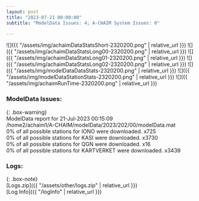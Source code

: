```yaml
---
layout: post
title: "2023-07-21 00:00:00"
subtitle: "ModelData Issues: 4; A-CHAIM System Issues: 0"

---
```


![]({{ "/assets/img/achaimDataStatsShort-2320200.png" | relative_url }})
![]({{ "/assets/img/achaimDataStatsLong00-2320200.png" | relative_url }})
![]({{ "/assets/img/achaimDataStatsLong01-2320200.png" | relative_url }})
![]({{ "/assets/img/achaimDataStatsLong02-2320200.png" | relative_url }})
![]({{ "/assets/img/modelDataDataStats-2320200.png" | relative_url }})
![]({{ "/assets/img/modelDataStationStats-2320200.png" | relative_url }})
![]({{ "/assets/img/achaimRunTime-2320200.png" | relative_url }})


### ModelData Issues:  
  
{: .box-warning}  
 ModelData report for 21-Jul-2023 00:15:09   
 /home2/achaim1/A-CHAIM/modelData/2023/202/00/modelData.mat   
 0% of all possible stations for IONO were downloaded. x725   
 0% of all possible stations for KASI were downloaded. x3730   
 0% of all possible stations for QGN were downloaded. x16   
 0% of all possible stations for KARTVERKET were downloaded. x3439   
  


### Logs:  
  
{: .box-note}  
[Logs.zip]({{ "/assets/other/logs.zip" | relative_url }})  
[Log Info]({{ "/logInfo" | relative_url }})  
